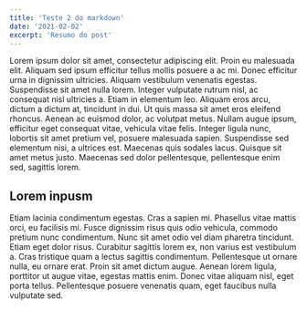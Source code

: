 ```yaml
---
title: 'Teste 2 do markdown'
date: '2021-02-02'
excerpt: 'Resumo do post'
---
```


Lorem ipsum dolor sit amet, consectetur adipiscing elit. Proin eu malesuada elit. Aliquam sed ipsum efficitur tellus mollis posuere a ac mi. Donec efficitur urna in dignissim ultricies. Aliquam vestibulum venenatis egestas. Suspendisse sit amet nulla lorem. Integer vulputate rutrum nisl, ac consequat nisl ultricies a. Etiam in elementum leo. Aliquam eros arcu, dictum a dictum at, tincidunt in dui. Ut quis massa sit amet eros eleifend rhoncus. Aenean ac euismod dolor, ac volutpat metus. Nullam augue ipsum, efficitur eget consequat vitae, vehicula vitae felis. Integer ligula nunc, lobortis sit amet pretium vel, posuere malesuada sapien. Suspendisse sed elementum nisi, a ultrices est. Maecenas quis sodales lacus. Quisque sit amet metus justo. Maecenas sed dolor pellentesque, pellentesque enim sed, sagittis lorem.

## Lorem inpusm

Etiam lacinia condimentum egestas. Cras a sapien mi. Phasellus vitae mattis orci, eu facilisis mi. Fusce dignissim risus quis odio vehicula, commodo pretium nunc condimentum. Nunc sit amet odio vel diam pharetra tincidunt. Etiam eget dolor risus. Curabitur sagittis lorem ex, non varius est vestibulum a. Cras tristique quam a lectus sagittis condimentum. Pellentesque ut ornare nulla, eu ornare erat. Proin sit amet dictum augue. Aenean lorem ligula, porttitor ut augue vitae, egestas mattis enim. Donec vitae aliquam nisl, eget porta tellus. Pellentesque posuere venenatis quam, eget faucibus nulla vulputate sed.
